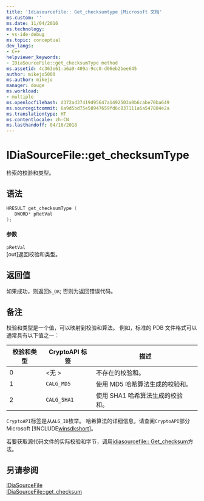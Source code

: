 ```yaml
---
title: 'Idiasourcefile:: Get_checksumtype |Microsoft 文档'
ms.custom: ''
ms.date: 11/04/2016
ms.technology:
- vs-ide-debug
ms.topic: conceptual
dev_langs:
- C++
helpviewer_keywords:
- IDiaSourceFile::get_checksumType method
ms.assetid: 4c363e61-a6a9-409a-9cc0-d06eb2bee645
author: mikejo5000
ms.author: mikejo
manager: douge
ms.workload:
- multiple
ms.openlocfilehash: d372ad37419d95647a1492503a0b6cabe70ba649
ms.sourcegitcommit: 6a9d5bd75e50947659fd6c837111a6a547884e2a
ms.translationtype: HT
ms.contentlocale: zh-CN
ms.lasthandoff: 04/16/2018
---
```

# <a name="idiasourcefilegetchecksumtype"></a>IDiaSourceFile::get_checksumType
检索的校验和类型。  
  
## <a name="syntax"></a>语法  
  
```C++  
HRESULT get_checksumType (   
   DWORD* pRetVal  
);  
```  
  
#### <a name="parameters"></a>参数  
 `pRetVal`  
 [out]返回校验和类型。  
  
## <a name="return-value"></a>返回值  
 如果成功，则返回`S_OK`; 否则为返回错误代码。  
  
## <a name="remarks"></a>备注  
 校验和类型是一个值，可以映射到校验和算法。 例如，标准的 PDB 文件格式可以通常具有以下值之一：  
  
|校验和类型|CryptoAPI 标签|描述|  
|-------------------|---------------------|-----------------|  
|0|\<无 >|不存在的校验和。|  
|1|`CALG_MD5`|使用 MD5 哈希算法生成的校验和。|  
|2|`CALG_SHA1`|使用 SHA1 哈希算法生成的校验和。|  
  
 `CryptoAPI`标签是从`ALG_ID`枚举。 哈希算法的详细信息，请查阅`CryptoAPI`部分 Microsoft [!INCLUDE[winsdkshort](../../debugger/debug-interface-access/includes/winsdkshort_md.md)]。  
  
 若要获取源代码文件的实际校验和字节，调用[idiasourcefile:: Get_checksum](../../debugger/debug-interface-access/idiasourcefile-get-checksum.md)方法。  
  
## <a name="see-also"></a>另请参阅  
 [IDiaSourceFile](../../debugger/debug-interface-access/idiasourcefile.md)   
 [IDiaSourceFile::get_checksum](../../debugger/debug-interface-access/idiasourcefile-get-checksum.md)